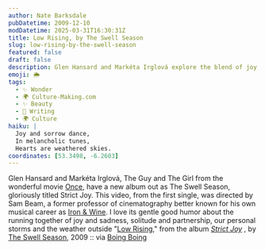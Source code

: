 ```yaml
---
author: Nate Barksdale
pubDatetime: 2009-12-10
modDatetime: 2025-03-31T16:30:31Z
title: Low Rising, by The Swell Season
slug: low-rising-by-the-swell-season
featured: false
draft: false
description: Glen Hansard and Markéta Irglová explore the blend of joy and sorrow in their new album as The Swell Season, highlighted by the whimsical video for "Low Rising."
emoji: 🌦️
tags:
  - ✨ Wonder
  - 🌍 Culture-Making.com
  - ✨ Beauty
  - 📝 Writing
  - 🌍 Culture
haiku: |
  Joy and sorrow dance,  
  In melancholic tunes,  
  Hearts are weathered skies.
coordinates: [53.3498, -6.2603]
---
```


Glen Hansard and Markéta Irglová, The Guy and The Girl from the wonderful movie [Once](http://www.amazon.com/Once-Glen-Hansard/dp/B000X1Z0BU/cmcom-20), have a new album out as The Swell Season, gloriously titled Strict Joy. This video, from the first single, was directed by Sam Beam, a former professor of cinematography better known for his own musical career as [Iron & Wine](http://www.ironandwine.com/). I love its gentle good humor about the running together of joy and sadness, solitude and partnership, our personal storms and the weather outside
"[Low Rising](http://www.theswellseason.com/)," from the album _[Strict Joy](https://www.google.com/search?q=%22Strict%20Joy%22%20amazon.com)_ , by [The Swell Season](http://www.theswellseason.com/), 2009 :: via [Boing Boing](https://www.google.com/search?q=%22Boing%20Boing%22%20boingboing.net)
